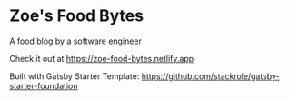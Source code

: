 # Zoe's Food Bytes
A food blog by a software engineer

Check it out at https://zoe-food-bytes.netlify.app

Built with Gatsby Starter Template: https://github.com/stackrole/gatsby-starter-foundation
